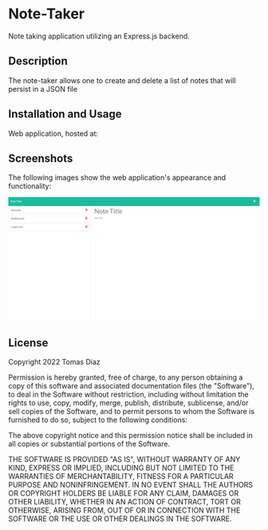 # Note-Taker
Note taking application utilizing an Express.js backend.

## Description

The note-taker allows one to create and delete a list of notes that will persist in a JSON file

## Installation and Usage

Web application, hosted at: 

## Screenshots

The following images show the web application's appearance and functionality:

![The note taker app.](./assets/images/Screenshot%202022-10-19%20183014.png)

## License

Copyright 2022 Tomas Diaz

Permission is hereby granted, free of charge, to any person obtaining a copy of this software and associated documentation files (the "Software"), to deal in the Software without restriction, including without limitation the rights to use, copy, modify, merge, publish, distribute, sublicense, and/or sell copies of the Software, and to permit persons to whom the Software is furnished to do so, subject to the following conditions:

The above copyright notice and this permission notice shall be included in all copies or substantial portions of the Software.

THE SOFTWARE IS PROVIDED "AS IS", WITHOUT WARRANTY OF ANY KIND, EXPRESS OR IMPLIED, INCLUDING BUT NOT LIMITED TO THE WARRANTIES OF MERCHANTABILITY, FITNESS FOR A PARTICULAR PURPOSE AND NONINFRINGEMENT. IN NO EVENT SHALL THE AUTHORS OR COPYRIGHT HOLDERS BE LIABLE FOR ANY CLAIM, DAMAGES OR OTHER LIABILITY, WHETHER IN AN ACTION OF CONTRACT, TORT OR OTHERWISE, ARISING FROM, OUT OF OR IN CONNECTION WITH THE SOFTWARE OR THE USE OR OTHER DEALINGS IN THE SOFTWARE.